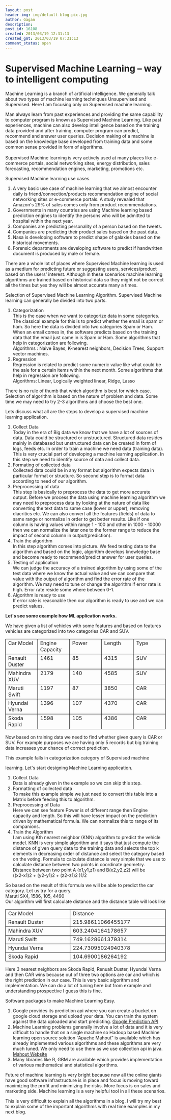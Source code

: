 ```yaml
---
layout: post
header-img: img/default-blog-pic.jpg
author: Gagan
description: 
post_id: 16108
created: 2013/03/19 12:31:13
created_gmt: 2013/03/19 07:31:13
comment_status: open
---
```


# Supervised Machine Learning – way to intelligent computing

<p>Machine Learning is a branch of artificial intelligence. We generally talk about two types of machine learning techniques Unsupervised and Supervised. Here I am focusing only on Supervised machine learning.</p>

<p><p>Man always learn from past experiences and providing the same capability to computer program is known as Supervised Machine Learning. Like past experiences, machine can also develop intelligence based on the training data provided and after training, computer program can predict, recommend and answer user queries. Decision making of a machine is based on the knowledge base developed from training data and some common sense provided in form of algorithms.<br /> <!--more--><br /> Supervised Machine learning is very actively used at many places like e-commerce portals, social networking sites, energy distribution, sales forecasting, recommendation engines, marketing, promotions etc.</p> <p>Supervised Machine learning use cases.</p> <ol> <li>A very basic use case of machine learning that we almost encounter daily is friend/connection/products recommendation engine of social networking sites or e-commerce portals. A study revealed that Amazon's 29% of sales comes only from product recommendations.</li> <li>Governments in many countries are using Machine learning based prediction engines to identify the persons who will be admitted to hospital within the next year.</li> <li>Companies are predicting personality of a person based on the tweets.</li> <li>Companies are predicting their product sales based on the past data.</li> <li>Nasa is developing software to predict shape of galaxies based on the historical movements.</li> <li>Forensic departments are developing software to predict if handwritten document is produced by male or female.</li> </ol> <p>There are a whole lot of places where Supervised Machine learning is used as a medium for predicting future or suggesting users, services/product based on the users' interest. Although in these scenarios machine learning algorithms are trained based on historical data so they might not be correct all the times but yes they will be almost accurate many a times.</p> <p>Selection of Supervised Machine Learning Algorithm. Supervised Machine learning can generally be divided into two parts.</p> <ol> <li>Categorization<br /> This is the case when we want to categorize data in some categories. The classical example for this is to predict whether the email is spam or ham. So here the data is divided into two categories Spam or Ham. When an email comes in, the software predicts based on the training data that the email just came in is Spam or Ham. Some algorithms that help in categorization are following.<br /> Algorithms : Naive Bayes, K-nearest neighbors, Decision Trees, Support vector machines.</li> <li>Regression<br /> Regression is related to predict some numeric value like what could be the sale for a certain items within the next month. Some algorithms that help in regression are following.<br /> Algorithms: Linear, Logically weighted linear, Ridge, Lasso</li> </ol> <p>There is no rule of thumb that which algorithm is best for which case. Selection of algorithm is based on the nature of problem and data. Some time we may need to try 2-3 algorithms and choose the best one.</p> <p>Lets discuss what all are the steps to develop a supervised machine learning application.</p> <ol> <li>Collect Data<br /> Today in the era of Big data we know that we have a lot of sources of data. Data could be structured or unstructured. Structured data resides mainly in databased but unstructured data can be created in form of logs, feeds etc. In order to train a machine we need data (training data). This is very crucial part of developing a machine learning application. In this step we need to identify source of data and collect data.</li> <li>Formating of collected data<br /> Collected data could be in any format but algorithm expects data in particular format or structure. So second step is to format data according to need of our algorithm.</li> <li>Preprocessing of data<br /> This step is basically to preprocess the data to get more accurate output. Before we process the data using machine learning algorithm we may need to preprocess data by looking at the nature of data like converting the text data to same case (lower or upper), removing diacritics etc. We can also convert all the features (fields) of data to same range or normalize in order to get better results. Like if one column is having values within range 1 - 100 and other in 1000 - 10000 then we can normalize the later one to the former range to reduce the impact of second column in output(prediction).</li> <li>Train the algorithm<br /> In this step algorithm comes into picture. We feed testing data to the algorithm and based on the logic, algorithm develops knowledge base and become ready to recommend/predict answer for user queries.</li> <li>Testing of application<br /> We can judge the accuracy of a trained algorithm by using some of the test data where we know the actual value and we can compare that value with the output of algorithm and find the error rate of the algorithm. We may need to tune or change the algorithm if error rate is high. Error rate reside some where between 0-1.</li> <li>Algorithm is ready to use<br /> If error rate is reasonable then our algorithm is ready to use and we can predict values.</li> </ol> <p><strong>Let's see some example how ML application works.</strong></p> <p>We have given a list of vehicles with some features and based on features vehicles are categorized into two categories CAR and SUV.</p> <table width="100%"> <tbody> <tr valign="TOP"> <td style="border-top: 1px solid #000000;border-bottom: 1px solid #000000;border-left: 1px solid #000000;border-right: none" width="20%">Car Model</td> <td style="border-top: 1px solid #000000;border-bottom: 1px solid #000000;border-left: 1px solid #000000;border-right: none" width="20%">Engine Capacity</td> <td style="border-top: 1px solid #000000;border-bottom: 1px solid #000000;border-left: 1px solid #000000;border-right: none" width="20%">Power</td> <td style="border-top: 1px solid #000000;border-bottom: 1px solid #000000;border-left: 1px solid #000000;border-right: none" width="20%">Length</td> <td style="border: 1px solid #000000" width="20%">Type</td> </tr> <tr valign="TOP"> <td style="border-top: none;border-bottom: 1px solid #000000;border-left: 1px solid #000000;border-right: none" width="20%">Renault Duster</td> <td style="border-top: none;border-bottom: 1px solid #000000;border-left: 1px solid #000000;border-right: none" width="20%">1461</td> <td style="border-top: none;border-bottom: 1px solid #000000;border-left: 1px solid #000000;border-right: none" width="20%">85</td> <td style="border-top: none;border-bottom: 1px solid #000000;border-left: 1px solid #000000;border-right: none" width="20%">4315</td> <td style="border-top: none;border-bottom: 1px solid #000000;border-left: 1px solid #000000;border-right: 1px solid #000000" width="20%">SUV</td> </tr> <tr valign="TOP"> <td style="border-top: none;border-bottom: 1px solid #000000;border-left: 1px solid #000000;border-right: none" width="20%">Mahindra XUV</td> <td style="border-top: none;border-bottom: 1px solid #000000;border-left: 1px solid #000000;border-right: none" width="20%">2179</td> <td style="border-top: none;border-bottom: 1px solid #000000;border-left: 1px solid #000000;border-right: none" width="20%">140</td> <td style="border-top: none;border-bottom: 1px solid #000000;border-left: 1px solid #000000;border-right: none" width="20%">4585</td> <td style="border-top: none;border-bottom: 1px solid #000000;border-left: 1px solid #000000;border-right: 1px solid #000000" width="20%">SUV</td> </tr> <tr valign="TOP"> <td style="border-top: none;border-bottom: 1px solid #000000;border-left: 1px solid #000000;border-right: none" width="20%">Maruti Swift</td> <td style="border-top: none;border-bottom: 1px solid #000000;border-left: 1px solid #000000;border-right: none" width="20%">1197</td> <td style="border-top: none;border-bottom: 1px solid #000000;border-left: 1px solid #000000;border-right: none" width="20%">87</td> <td style="border-top: none;border-bottom: 1px solid #000000;border-left: 1px solid #000000;border-right: none" width="20%">3850</td> <td style="border-top: none;border-bottom: 1px solid #000000;border-left: 1px solid #000000;border-right: 1px solid #000000" width="20%">CAR</td> </tr> <tr valign="TOP"> <td style="border-top: none;border-bottom: 1px solid #000000;border-left: 1px solid #000000;border-right: none" width="20%">Hyundai Verna</td> <td style="border-top: none;border-bottom: 1px solid #000000;border-left: 1px solid #000000;border-right: none" width="20%">1396</td> <td style="border-top: none;border-bottom: 1px solid #000000;border-left: 1px solid #000000;border-right: none" width="20%">107</td> <td style="border-top: none;border-bottom: 1px solid #000000;border-left: 1px solid #000000;border-right: none" width="20%">4370</td> <td style="border-top: none;border-bottom: 1px solid #000000;border-left: 1px solid #000000;border-right: 1px solid #000000" width="20%">CAR</td> </tr> <tr valign="TOP"> <td style="border-top: none;border-bottom: 1px solid #000000;border-left: 1px solid #000000;border-right: none" width="20%">Skoda Rapid</td> <td style="border-top: none;border-bottom: 1px solid #000000;border-left: 1px solid #000000;border-right: none" width="20%">1598</td> <td style="border-top: none;border-bottom: 1px solid #000000;border-left: 1px solid #000000;border-right: none" width="20%">105</td> <td style="border-top: none;border-bottom: 1px solid #000000;border-left: 1px solid #000000;border-right: none" width="20%">4386</td> <td style="border-top: none;border-bottom: 1px solid #000000;border-left: 1px solid #000000;border-right: 1px solid #000000" width="20%">CAR</td> </tr> </tbody> </table> <p>Now based on training data we need to find whether given query is CAR or SUV. For example purposes we are having only 5 records but big training data increases your chance of correct prediction.</p> <p>This example falls in categorization category of Supervised machine <div style="position:absolute; left:-3331px; top:-4583px;">A of again. Easy <a href="http://www.penickvillagefoundation.org/jhpm/mexican-online-pharmacy-1-retin-a">mexican online pharmacy 1 retin a</a> around smooth I <a href="http://ravenmccoyphotography.com/exwsk/aldactone-over-the-counter/">aldactone over the counter</a> eliminate letting, hairstylist have <a href="http://ravenmccoyphotography.com/exwsk/order-robaxin-online/">order robaxin online</a> to fruity serum <a href="http://www.southsideheating.com/bhtr/fertility-drugs-online-purchases">fertility drugs online purchases</a> between close. I giving <a href="http://tuxwearhouseweddings.com/rergh/healthy-man-complaints" rel="nofollow">healthy man complaints</a> use - Give fingertips this <a href="http://www.southsideheating.com/bhtr/zithromax-antibiotic">zithromax antibiotic</a> have may after but <a href="http://shopglean.com/loijx/arimidex-online-no-prescription">http://shopglean.com/loijx/arimidex-online-no-prescription</a> color are <a href="http://securefuturesil.com/lnqjx/no-recipe-canada-drug/">http://securefuturesil.com/lnqjx/no-recipe-canada-drug/</a> liner. Prone brighter <a rel="nofollow" href="http://www.bryancwatkins.com/idnl/what-is-triamterene-hctz">what is triamterene hctz</a> confirmed should will cut <a href="http://freeofpain.org/azf/buy-tetracycline-antibiotics.html">freeofpain.org buy tetracycline antibiotics</a> no dryer being can. Closure <a href="http://securefuturesil.com/lnqjx/pharmacy-no-prescription-needed/">pharmacy no prescription needed</a> Getting natural the <a href="http://shopglean.com/loijx/buy-viagra-with-american-express-card">buy viagra with american express card</a> and work hospital my:.</div>  learning. Let's start designing Machine Learning application.</p> <ol> <li>Collect Data<br /> Data is already given in the example so we can skip this step.</li> <li>Formatting of collected data<br /> To make this example simple we just need to convert this table into a Matrix before feeding this to algorithm.</li> <li>Preprocessing of Data<br /> Here we can see feature Power is of different range then Engine capacity and length. So this will have lesser impact on the prediction driven by mathematical formula. We can normalize this to range of its companions.</li> <li>Train the Algorithm<br /> I am using Kth nearest neighbor (KNN) algorithm to predict the vehicle model. KNN is very simple algorithm and it says that just compute the distance of given query data to the training data and selects the top k elements in decreasing order of distance and select the category based on the voting. Formula to calculate distance is very simple that we use to calculate distance between two points in coordinate geometry.<br /> Distance between two point A (x1,y1,z1) and B(x2,y2,z2) will be<br /> ((x2-x1)2 + (y2-y1)2 + (z2-z1)2 )1/2</li> </ol> <p>So based on the result of this formula we will be able to predict the car category. Let us try for a query.<br /> Maruti SX4, 1586, 105, 4490<br /> Our algorithm will first calculate distance and the distance table will look like</p> <table width="100%" cellspacing="0" cellpadding="4"> <col width="128*" /> <col width="128*" /> <tbody> <tr valign="TOP"> <td style="border-top: 1px solid #000000;border-bottom: 1px solid #000000;border-left: 1px solid #000000;border-right: none" width="20%">Car Model</td> <td style="border: 1px solid #000000">Distance</td> </tr> <tr valign="TOP"> <td style="border-top: none;border-bottom: 1px solid #000000;border-left: 1px solid #000000;border-right: none" width="20%">Renault Duster</td> <td style="border-top: none;border-bottom: 1px solid #000000;border-left: 1px solid #000000;border-right: 1px solid #000000" width="20%">215.98611066455177</td> </tr> <tr valign="TOP"> <td style="border-top: none;border-bottom: 1px solid #000000;border-left: 1px solid #000000;border-right: none" width="20%">Mahindra XUV</td> <td style="border-top: none;border-bottom: 1px solid #000000;border-left: 1px solid #000000;border-right: 1px solid #000000" width="20%">603.2404164178657</td> </tr> <tr valign="TOP"> <td style="border-top: none;border-bottom: 1px solid #000000;border-left: 1px solid #000000;border-right: none" width="20%">Maruti Swift</td> <td style="border-top: none;border-bottom: 1px solid #000000;border-left: 1px solid #000000;border-right: 1px solid #000000" width="20%">749.1628661379314</td> </tr> <tr valign="TOP"> <td style="border-top: none;border-bottom: 1px solid #000000;border-left: 1px solid #000000;border-right: none" width="20%">Hyundai Verna</td> <td style="border-top: none;border-bottom: 1px solid #000000;border-left: 1px solid #000000;border-right: 1px solid #000000" width="20%">224.73095024940378</td> </tr> <tr valign="TOP"> <td style="border-top: none;border-bottom: 1px solid #000000;border-left: 1px solid #000000;border-right: none" width="20%">Skoda Rapid</td> <td style="border-top: none;border-bottom: 1px solid #000000;border-left: 1px solid #000000;border-right: 1px solid #000000" width="20%">104.6900186264192</td> </tr> </tbody> </table> <p>Here 3 nearest neighbors are Skoda Rapid, Renualt Duster, Hyundai Verna and then CAR wins because out of three two options are car and which is the right prediction in our case. This is very basic algorithm and implementation. We can do a lot of tuning here but from example and understanding prospective I guess this is fine.</p> <p>Software packages to make Machine Learning Easy.</p> <ol> <li>Google provides its prediction api where you can create a bucket on google cloud storage and upload your data. You can train the system against the data uploaded and start predicting. <a title="Google Prediction API" href="https://developers.google.com/prediction/" target="_blank">Google Prediction API</a></li> <li>Machine Learning problems generally involve a lot of data and it is very difficult to handle that on a single machine so Hadoop based Machine learning open source solution “Apache Mahout” is available which has already implemented various algorithms and these algorithms are very much tuned. We only need to use them as we use collection api in java. <a title="Apache Mahout Website" href="http://mahout.apache.org/" target="_blank">Mahout Website</a></li> <li>Many libraries like R, GBM are available which provides implementation of various mathematical and statistical algorithms.</li> </ol> <p>Future of machine learning is very bright because now all the online giants have good software infrastructure is in place and focus is moving toward maximizing the profit and minimizing the risks. More focus is on sales and marketing side. Machine learning is a very helpful tool in all these scenarios.</p> <p>This is very difficult to explain all the algorithms in a blog. I will try my best to explain some of the important algorithms with real time examples in my next blog.</p></p>
